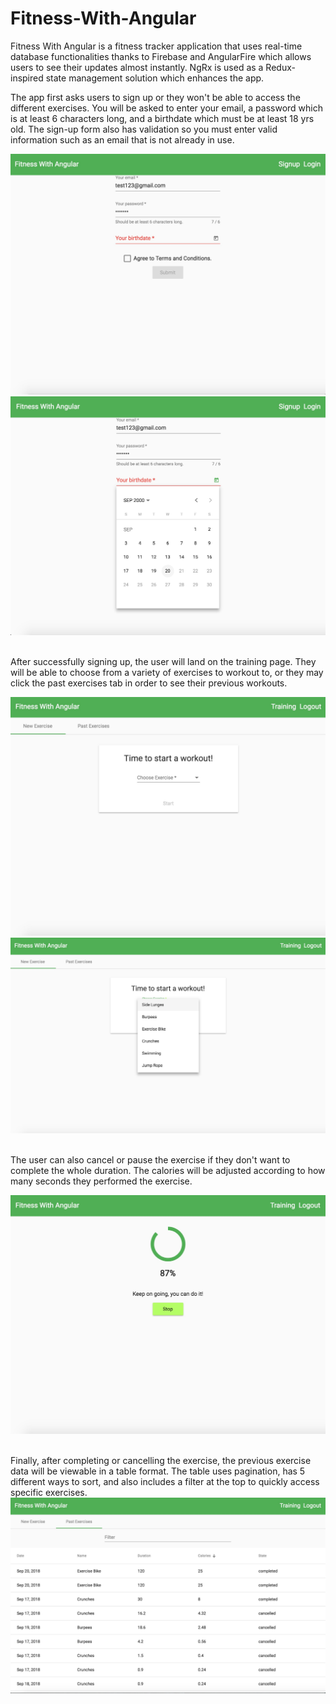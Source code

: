 # Fitness-With-Angular


Fitness With Angular is a fitness tracker application that uses real-time database functionalities thanks to Firebase and AngularFire which allows users to see their updates almost instantly. NgRx is used as a Redux-inspired state management solution which enhances the app.

The app first asks users to sign up or they won't be able to access the different exercises. You will be asked to enter your email, a password which is at least 6 characters long, and a birthdate which must be at least 18 yrs old. The sign-up form also has validation so you must enter valid information such as an email that is not already in use.

<img src="fitness-with-angular/screenshots/1.jpg"/>
<br>
<img src="fitness-with-angular/screenshots/2.jpg"/>
<br><br>

After successfully signing up, the user will land on the training page. They will be able to choose from a variety of exercises to workout to, or they may click the past exercises tab in order to see their previous workouts.

<img src="fitness-with-angular/screenshots/3.jpg"/>
<br>
<img src="fitness-with-angular/screenshots/4.jpg"/>
<br><br>

The user can also cancel or pause the exercise if they don't want to complete the whole duration. The calories will be adjusted according to how many seconds they performed the exercise.

<img src="fitness-with-angular/screenshots/5.jpg"/>
<br><br>

Finally, after completing or cancelling the exercise, the previous exercise data will be viewable in a table format. The table uses pagination, has 5 different ways to sort, and also includes a filter at the top to quickly access specific exercises.
<img src="fitness-with-angular/screenshots/6.jpg"/>
